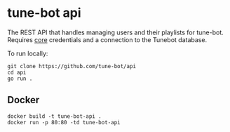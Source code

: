 # tune-bot api
The REST API that handles managing users and their playlists for tune-bot. Requires [core](https://github.com/tune-bot/core) credentials and a connection to the Tunebot database.

To run locally:
```
git clone https://github.com/tune-bot/api
cd api
go run .
```

## Docker
```
docker build -t tune-bot-api .
docker run -p 80:80 -td tune-bot-api
```
